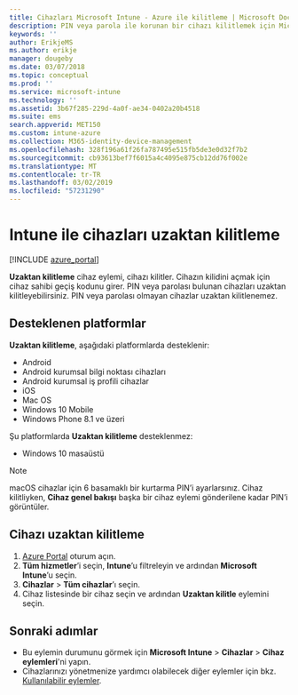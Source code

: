 ```yaml
---
title: Cihazları Microsoft Intune - Azure ile kilitleme | Microsoft Docs
description: PIN veya parola ile korunan bir cihazı kilitlemek için Microsoft Intune'daki Uzaktan kilitleme eylemini kullanın.
keywords: ''
author: ErikjeMS
ms.author: erikje
manager: dougeby
ms.date: 03/07/2018
ms.topic: conceptual
ms.prod: ''
ms.service: microsoft-intune
ms.technology: ''
ms.assetid: 3b67f285-229d-4a0f-ae34-0402a20b4518
ms.suite: ems
search.appverid: MET150
ms.custom: intune-azure
ms.collection: M365-identity-device-management
ms.openlocfilehash: 328f196a61f26fa787495e515fb5de3e0d32f7b2
ms.sourcegitcommit: cb93613bef7f6015a4c4095e875cb12dd76f002e
ms.translationtype: MT
ms.contentlocale: tr-TR
ms.lasthandoff: 03/02/2019
ms.locfileid: "57231290"
---
```

# <a name="remotely-lock-devices-with-intune"></a>Intune ile cihazları uzaktan kilitleme

[!INCLUDE [azure_portal](./includes/azure_portal.md)]

**Uzaktan kilitleme** cihaz eylemi, cihazı kilitler. Cihazın kilidini açmak için cihaz sahibi geçiş kodunu girer. PIN veya parolası bulunan cihazları uzaktan kilitleyebilirsiniz. PIN veya parolası olmayan cihazlar uzaktan kilitlenemez.

## <a name="supported-platforms"></a>Desteklenen platformlar

**Uzaktan kilitleme**, aşağıdaki platformlarda desteklenir:

- Android
- Android kurumsal bilgi noktası cihazları
- Android kurumsal iş profili cihazlar
- iOS
- Mac OS
- Windows 10 Mobile
- Windows Phone 8.1 ve üzeri

Şu platformlarda **Uzaktan kilitleme** desteklenmez:
- Windows 10 masaüstü

> [!NOTE]
> macOS cihazlar için 6 basamaklı bir kurtarma PIN’i ayarlarsınız. Cihaz kilitliyken, **Cihaz genel bakışı** başka bir cihaz eylemi gönderilene kadar PIN’i görüntüler.

## <a name="remote-lock-a-device"></a>Cihazı uzaktan kilitleme

1. [Azure Portal](https://portal.azure.com) oturum açın.
2. **Tüm hizmetler**’i seçin, **Intune**’u filtreleyin ve ardından **Microsoft Intune**’u seçin.
3. **Cihazlar** > **Tüm cihazlar**’ı seçin.
4. Cihaz listesinde bir cihaz seçin ve ardından **Uzaktan kilitle** eylemini seçin.

## <a name="next-steps"></a>Sonraki adımlar

- Bu eylemin durumunu görmek için **Microsoft Intune** > **Cihazlar** > **Cihaz eylemleri**'ni yapın. 
- Cihazlarınızı yönetmenize yardımcı olabilecek diğer eylemler için bkz. [Kullanılabilir eylemler](device-management.md).
